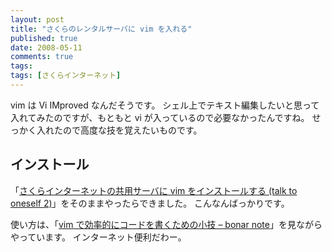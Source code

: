 ```yaml
---
layout: post
title: "さくらのレンタルサーバに vim を入れる"
published: true
date: 2008-05-11
comments: true
tags:
tags: [さくらインターネット]
---
```


vim は Vi IMproved なんだそうです。
シェル上でテキスト編集したいと思って入れてみたのですが、もともと vi が入っているので必要なかったんですね。
せっかく入れたので高度な技を覚えたいものです。

## インストール

「[さくらインターネットの共用サーバに vim をインストールする (talk to oneself 2)](http://www.hazama.nu/t2o2/archives/002696.html)」をそのままやったらできました。
こんなんばっかりです。

使い方は、「[vim で効率的にコードを書くための小技 &#8211; bonar note](http://d.hatena.ne.jp/bonar/20070415/1176651778)」を見ながらやっています。
インターネット便利だわー。
